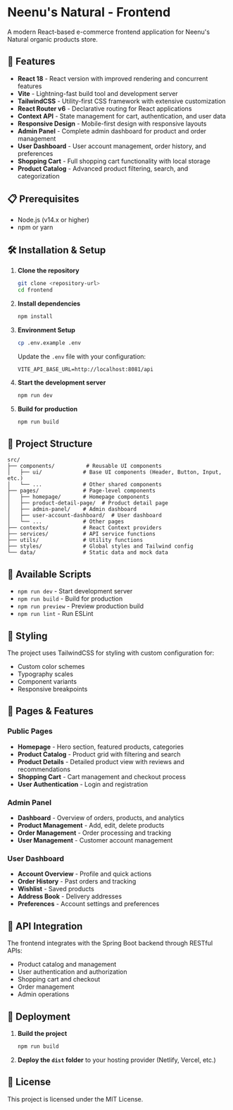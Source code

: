 # Neenu's Natural - Frontend

A modern React-based e-commerce frontend application for Neenu's Natural organic products store.

## 🚀 Features

- **React 18** - React version with improved rendering and concurrent features
- **Vite** - Lightning-fast build tool and development server
- **TailwindCSS** - Utility-first CSS framework with extensive customization
- **React Router v6** - Declarative routing for React applications
- **Context API** - State management for cart, authentication, and user data
- **Responsive Design** - Mobile-first design with responsive layouts
- **Admin Panel** - Complete admin dashboard for product and order management
- **User Dashboard** - User account management, order history, and preferences
- **Shopping Cart** - Full shopping cart functionality with local storage
- **Product Catalog** - Advanced product filtering, search, and categorization

## 📋 Prerequisites

- Node.js (v14.x or higher)
- npm or yarn

## 🛠️ Installation & Setup

1. **Clone the repository**
   ```bash
   git clone <repository-url>
   cd frontend
   ```

2. **Install dependencies**
   ```bash
   npm install
   ```

3. **Environment Setup**
   ```bash
   cp .env.example .env
   ```
   Update the `.env` file with your configuration:
   ```
   VITE_API_BASE_URL=http://localhost:8081/api
   ```

4. **Start the development server**
   ```bash
   npm run dev
   ```

5. **Build for production**
   ```bash
   npm run build
   ```

## 📁 Project Structure

```
src/
├── components/          # Reusable UI components
│   ├── ui/             # Base UI components (Header, Button, Input, etc.)
│   └── ...             # Other shared components
├── pages/              # Page-level components
│   ├── homepage/       # Homepage components
│   ├── product-detail-page/  # Product detail page
│   ├── admin-panel/    # Admin dashboard
│   ├── user-account-dashboard/  # User dashboard
│   └── ...             # Other pages
├── contexts/           # React Context providers
├── services/           # API service functions
├── utils/              # Utility functions
├── styles/             # Global styles and Tailwind config
└── data/               # Static data and mock data
```

## 🔧 Available Scripts

- `npm run dev` - Start development server
- `npm run build` - Build for production
- `npm run preview` - Preview production build
- `npm run lint` - Run ESLint

## 🎨 Styling

The project uses TailwindCSS for styling with custom configuration for:
- Custom color schemes
- Typography scales
- Component variants
- Responsive breakpoints

## 📱 Pages & Features

### Public Pages
- **Homepage** - Hero section, featured products, categories
- **Product Catalog** - Product grid with filtering and search
- **Product Details** - Detailed product view with reviews and recommendations
- **Shopping Cart** - Cart management and checkout process
- **User Authentication** - Login and registration

### Admin Panel
- **Dashboard** - Overview of orders, products, and analytics
- **Product Management** - Add, edit, delete products
- **Order Management** - Order processing and tracking
- **User Management** - Customer account management

### User Dashboard
- **Account Overview** - Profile and quick actions
- **Order History** - Past orders and tracking
- **Wishlist** - Saved products
- **Address Book** - Delivery addresses
- **Preferences** - Account settings and preferences

## 🔌 API Integration

The frontend integrates with the Spring Boot backend through RESTful APIs:
- Product catalog and management
- User authentication and authorization  
- Shopping cart and checkout
- Order management
- Admin operations

## 🚀 Deployment

1. **Build the project**
   ```bash
   npm run build
   ```

2. **Deploy the `dist` folder** to your hosting provider (Netlify, Vercel, etc.)

## 📄 License

This project is licensed under the MIT License.
